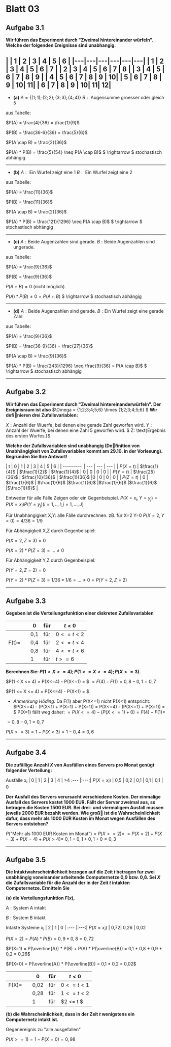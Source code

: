 # Blatt 03
## Aufgabe 3.1
**Wir  führen  das  Experiment  durch  "Zweimal  hintereinander würfeln".
Welche der folgenden Ereignisse sind unabhangig.**

|   | 1 | 2 | 3 | 4 | 5 | 6 |
|---|---|---|---|---|---|
| 1 | 2 | 3 | 4 | 5 | 6 | 7 |
| 2 | 3 | 4 | 5 | 6 | 7 | 8 |
| 3 | 4 | 5 | 6 | 7 | 8 | 9 |
| 4 | 5 | 6 | 7 | 8 | 9 | 10|
| 5 | 6 | 7 | 8 | 9 | 10| 11|
| 6 | 7 | 8 | 9 | 10| 11| 12|
---
* **(a)** $A=\{(1;1);(2;2);(3;3);(4;4)\}$
$B:\text{ Augensumme groesser oder gleich 5}$

aus Tabelle:

$P(A) = \frac{4}{36} = \frac{1}{9}$

$P(B) = \frac{36-6}{36} = \frac{5}{6}$

$P(A \cap B) = \frac{2}{36}$

$P(A) * P(B) = \frac{5}{54} \neq P(A \cap B)$
$ \rightarrow $ stochastisch abhängig

---
* **(b)** $A:\text{ Ein Wurfel zeigt eine 1}$
$B:\text{ Ein Wurfel zeigt eine 2}$

aus Tabelle:

$P(A) = \frac{11}{36}$

$P(B) = \frac{11}{36}$

$P(A \cap B) = \frac{2}{36}$

$P(A) * P(B) = \frac{121}{1296} \neq P(A \cap B)$
$ \rightarrow $ stochastisch abhängig

---
* **(c)** $A: \text{Beide Augenzahlen sind gerade.}$
$B: \text{Beide Augenzahlen sind ungerade.}$

aus Tabelle:

$P(A) = \frac{9}{36}$

$P(B) = \frac{9}{36}$

$P(A \cap B) = 0$ (nicht möglich)

$P(A) * P(B) \neq 0 = P(A \cap B)$
$ \rightarrow $ stochastisch abhängig

---
* **(d)** $A: \text{Beide Augenzahlen sind gerade.}$
$B: \text{Ein Wurfel zeigt eine gerade Zahl.}$

aus Tabelle:

$P(A) = \frac{9}{36}$

$P(B) = \frac{36-9}{36} = \frac{27}{36}$

$P(A \cap B) = \frac{9}{36}$

$P(A) * P(B) =  \frac{243}{1296} \neq \frac{9}{36} = P(A \cap B)$
$ \rightarrow $ stochastisch abhängig

---
## Aufgabe 3.2
**Wir  führen  das  Experiment  durch  "Zweimal  hintereinanderwürfeln". Der Ereignisraum ist also**
$\Omega = \{1;2;3;4;5;6\} \times \{1;2;3;4;5;6\} $
**Wir definieren drei Zufallsvariablen:**

$X: \text{Anzahl der Wuerfe, bei denen eine gerade Zahl geworfen wird.}$
$Y: \text{Anzahl der Wuerfe, bei denen eine Zahl 5 geworfen wird.}$
$ Z: \text{Ergebnis des ersten Wurfes.}$

**Welche der Zufallsvariablen sind unabhangig (Definition von Unabhängigkeit von Zufallsvariablen kommt am 29.10. in der Vorlesung). Begründen Sie Ihre Antwort!**

|       t     |  0  |  1  |  2  |  3  |  4  |  5  |  6  |
|  ---------: | --- | --- | --- |
|  $P(X=t)$   | $\frac{1}{4}$ | $\frac{1}{2}$ | $\frac{1}{4}$ | 0 | 0 | 0 | 0 |
|  $P(Y=t)$   | $\frac{25}{36}$ | $\frac{10}{36}$ | $\frac{1}{36}$ |0 | 0 | 0 | 0 |
|  $P(Z=t)$   | 0 | $\frac{1}{6}$ | $\frac{1}{6}$ |$\frac{1}{6}$ |$\frac{1}{6}$ |$\frac{1}{6}$ |$\frac{1}{6}$ |

Entweder für alle Fälle Zeigen oder ein Gegenbeispiel.
$P(X=x_i, Y=y_j) = P(X=x_i) P(Y=y_j) (i=1, ..,I; j=1, ..., J)$

Für Unabhängigkeit X,Y:
alle Fälle durchrechnen. zB. für X=2 Y=0
$P(X=2,Y=0) = 4/36 = 1/9$

Für  Abhängigkeit X,Z durch Gegenbeispiel:

$P(X=2, Z=3)=0$

$P(X=2)*P(Z=3) = ... \neq 0$

Für  Abhängigkeit Y,Z durch Gegenbeispiel:

$P(Y=2, Z=2)=0$

$P(Y=2) * P(Z=3)=1/36 * 1/6 = ... \neq 0 = P(Y=2, Z=2)$


---
## Aufgabe 3.3
**Gegeben  ist  die  Verteilungsfunktion  einer  diskreten  Zufallsvariablen**

|       |     |  0  | für | $t<0$ |
| :---: | --- | --- | --- | --- |
|       |     | 0,1 | für | $0 <= t < 2$ |
| F(t)= |     | 0,4 | für | $2 <= t < 4$ |
|       |     | 0,8 | für | $4 <= t < 6$ |
|       |     | 1 | für | $t >= 6$ |


**Berechnen Sie: $P(1 < X <= 4); P(1 <= X <= 4); P(X>=3)$.**

$P(1 < X <= 4) = P(X<=4) - P(X<=1) = $
$= F(4) - F(1) = 0,8 - 0,1 = 0,7$

$P(1 <= X <= 4) = P(X<=4) - P(X<1) = $
  * *Anmerkung Höding:*
  Da F(1) aber P(X<=1) nicht P(X<1) entspricht:
  $P(X<=4) - (P(X<1) + P(X=1) + P(X=1)) = P(X<=4) - (P(X<=1) + P(X=1)) = $
  P(X=1) fällt weg daher:
  $= P(X<=4) - (P(X<=1) + 0) = F(4) - F(1)=$

$= 0,8 - 0,1 = 0,7$

$P(X >= 3) = 1 - P(X<3) = 1 - 0,4 = 0,6$

---
## Aufgabe 3.4
**Die zufällige Anzahl $X$ von Ausfällen eines Servers pro Monat genügt folgender Verteilung:**

Ausfälle $x_i$ |  0  |  1  |   2  |  3  |  4  |  >4
 :---          |:---:|
$P(X=x_i)$      | 0,5 | 0,2 | 0,1  | 0,1 | 0,1 | 0

**Der Ausfall des Servers verursacht verschiedene Kosten. Der einmalige Ausfall des Servers kostet 1000 EUR. Fällt der Server zweimal aus, so betragen die Kosten 1500 EUR. Bei drei- und viermaligem Ausfall mussen jeweils 2000 EUR bezahlt werden. Wie groß ist die Wahrscheinlichkeit dafur, dass mehr als 1000 EUR Kosten im Monat wegen Ausfällen des Servers entstehen?**

$P(\text{"Mehr als 1000 EUR Kosten im Monat"}) = P(X >= 2) =$
$= P(X=2)+P(X=3)+P(X=4)+P(X>4) =$
$0,1 + 0,1 + 0,1 +0 = 0,3$

---
## Aufgabe 3.5
**Die  Intaktwahrscheinlichkeit  bezogen  auf  die  Zeit $t$ betragen fur  zwei  unabhängig  voneinander  arbeitende  Computernetze 0,9 bzw. 0,8. Sei $X$ die Zufallsvariable für die Anzahl der in der Zeit $t$ intakten Computernetze. Ermitteln Sie**

**(a) die Verteilungsfunktion $F(x)$,**

$A: \text{System A intakt}$

$B: \text{System B intakt}$

Intakte Systeme $x_i$ |  2  |  1  |   0  |
 :---                 |:---:|
$P(X=x_i)$            | 0,72| 0,26 | 0,02

$P(X=2) = P(A) * P(B) =0,9 * 0,8 = 0,72$

$P(X=1) = P(\overline{A}) * P(B) + P(A) * P(\overline{B}) = 0,1 * 0,8 + 0,9 * 0,2 = 0,26$

$P(X=0) = P(\overline{A}) * P(\overline{B}) = 0,1 * 0,2 = 0,02$

|       |     |  0  | für | $t<0$ |
| :---: | --- | --- | --- | --- |
| F(X)= |     | 0,02 | für | $0 <= t < 1$ |
|       |     | 0,28 | für | $1 <= t < 2$ |
|       |     | 1 | für | $2 <= t $ |

**(b)  die Wahrscheinlichkeit, dass in der Zeit $t$ wenigstens ein Computernetz intakt ist.**

Gegenereignis zu "alle ausgefallen"

$P(X>=1) = 1 - P(X=0) = 0,98$
